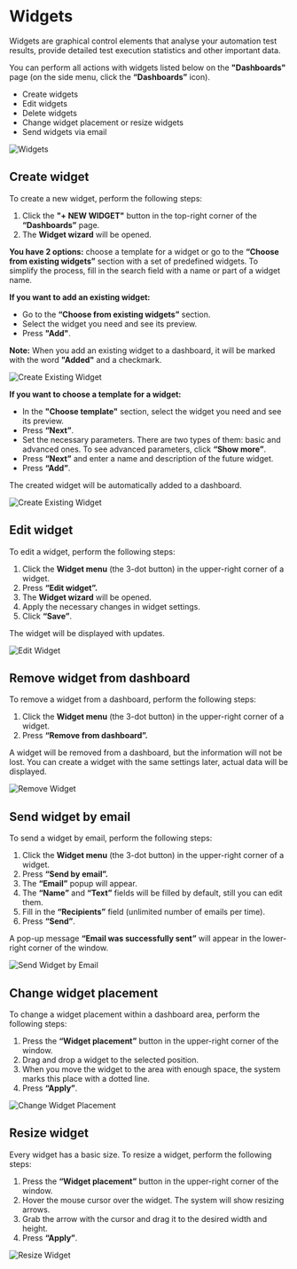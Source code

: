 # Widgets

Widgets are graphical control elements that analyse your automation test results, provide detailed test execution statistics and other important data.

You can perform all actions with widgets listed below on the **"Dashboards"** page (on the side menu, click the **“Dashboards”** icon).

* Create widgets
* Edit widgets
* Delete widgets
* Change widget placement or resize widgets
* Send widgets via email

![Widgets](https://github.com/zebrunner/documentation/blob/master/docs/assets/images/dashboard_page.png?raw=true)

## Create widget
To create a new widget, perform the following steps:

1. Click the **"+ NEW WIDGET"** button in the top-right corner of the **“Dashboards”** page.
2. The **Widget wizard** will be opened.

**You have 2 options:** choose a template for a widget or go to the **“Choose from existing widgets”** section with a set of predefined widgets. To simplify the process, fill in the search field with a name or part of a widget name. 

**If you want to add an existing widget:**

* Go to the **“Choose from existing widgets”** section.
* Select the widget you need and see its preview.
* Press **"Add"**.

**Note:** When you add an existing widget to a dashboard, it will be marked with the word **"Added"** and a checkmark.

![Create Existing Widget](https://github.com/zebrunner/documentation/blob/master/docs/assets/images/create_widget_from_existing.gif?raw=true)

**If you want to choose a template for a widget:**

  * In the **"Choose template"** section, select the widget you need and see its preview.
  * Press **“Next”**.
  * Set the necessary parameters. There are two types of them: basic and advanced ones. To see advanced parameters, click **“Show more”**.
  * Press **“Next”** and enter a name and description of the future widget.
  * Press **“Add”**.

The created widget will be automatically added to a dashboard.

![Create Existing Widget](https://github.com/zebrunner/documentation/blob/master/docs/assets/images/create_widget_from_templates.gif?raw=true)

## Edit widget
To edit a widget, perform the following steps:

1.	Click the **Widget menu** (the 3-dot button) in the upper-right corner of a widget.
2.	Press **“Edit widget”.**
3.	The **Widget wizard** will be opened.
4.	Apply the necessary changes in widget settings.
5.	Click **“Save”**.

The widget will be displayed with updates.

![Edit Widget](https://github.com/zebrunner/documentation/blob/master/docs/assets/images/edit_widget.gif?raw=true)

## Remove widget from dashboard
To remove a widget from a dashboard, perform the following steps:

1.	Click the **Widget menu** (the 3-dot button) in the upper-right corner of a widget.
2.	Press **“Remove from dashboard”.**

A widget will be removed from a dashboard, but the information will not be lost. You can create a widget with the same settings later, actual data will be displayed.

![Remove Widget](https://github.com/zebrunner/documentation/blob/master/docs/assets/images/remove_widget.gif?raw=true)

## Send widget by email
To send a widget by email, perform the following steps:

1.	Click the **Widget menu** (the 3-dot button) in the upper-right corner of a widget.
2.	Press **“Send by email”.**
3.	The **“Email”** popup will appear.
4.	The **“Name”** and **“Text”** fields will be filled by default, still you can edit them.
5.	Fill in the **“Recipients”** field (unlimited number of emails per time).
6.	Press **“Send”**.

A pop-up message **“Email was successfully sent”** will appear in the lower-right corner of the window.

![Send Widget by Email](https://github.com/zebrunner/documentation/blob/master/docs/assets/images/send_widget_by_email.gif?raw=true)

## Change widget placement 
To change a widget placement within a dashboard area, perform the following steps:

1.	Press the **“Widget placement”** button in the upper-right corner of the window.
2.	Drag and drop a widget to the selected position.
3.	When you move the widget to the area with enough space, the system marks this place with a dotted line.
4.	Press **“Apply”**.

![Change Widget Placement](https://github.com/zebrunner/documentation/blob/master/docs/assets/images/change_widget_placement.gif?raw=true)

## Resize widget
 
Every widget has a basic size. To resize a widget, perform the following steps:

1.	Press the **“Widget placement”** button in the upper-right corner of the window.
2.	Hover the mouse cursor over the widget. The system will show resizing arrows.
3.	Grab the arrow with the cursor and drag it to the desired width and height.
4.	Press **“Apply”**.

![Resize Widget](https://github.com/zebrunner/documentation/blob/master/docs/assets/images/resize_widget.gif?raw=true) 
